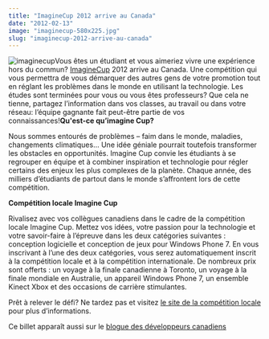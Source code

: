 ```yaml
---
title: "ImagineCup 2012 arrive au Canada"
date: "2012-02-13"
image: "imaginecup-580x225.jpg"
slug: "imaginecup-2012-arrive-au-canada"
---
```


![](images/imaginecup-580x225.jpg "imaginecup")Vous êtes un étudiant et vous aimeriez vivre une expérience hors du commun? [ImagineCup](https://www.microsoft.com/canada/fr/imaginecup/default.aspx) 2012 arrive au Canada. Une compétition qui vous permettra de vous démarquer des autres gens de votre promotion tout en réglant les problèmes dans le monde en utilisant la technologie. Les études sont terminées pour vous ou vous êtes professeurs? Que cela ne tienne, partagez l’information dans vos classes, au travail ou dans votre réseau: l’équipe gagnante fait peut-être partie de vos connaissances!**Qu'est-ce qu’imagine Cup?**

Nous sommes entourés de problèmes – faim dans le monde, maladies, changements climatiques... Une idée géniale pourrait toutefois transformer les obstacles en opportunités. Imagine Cup convie les étudiants à se regrouper en équipe et à combiner inspiration et technologie pour régler certains des enjeux les plus complexes de la planète. Chaque année, des milliers d’étudiants de partout dans le monde s’affrontent lors de cette compétition.

**Compétition locale Imagine Cup**

Rivalisez avec vos collègues canadiens dans le cadre de la compétition locale Imagine Cup. Mettez vos idées, votre passion pour la technologie et votre savoir-faire à l’épreuve dans les deux catégories suivantes : conception logicielle et conception de jeux pour Windows Phone 7. En vous inscrivant à l’une des deux catégories, vous serez automatiquement inscrit à la compétition locale et à la compétition internationale. De nombreux prix sont offerts : un voyage à la finale canadienne à Toronto, un voyage à la finale mondiale en Australie, un appareil Windows Phone 7, un ensemble Kinect Xbox et des occasions de carrière stimulantes.

Prêt à relever le défi? Ne tardez pas et visitez [le site de la compétition locale](https://www.microsoft.com/canada/fr/imaginecup/default.aspx) pour plus d’informations.

Ce billet apparaît aussi sur le [blogue des développeurs canadiens](https://blogs.msdn.com/b/cdndevsfr/)
